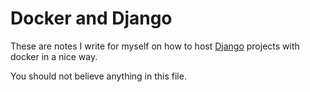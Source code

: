 # Docker and Django
These are notes I write for myself on how to host [Django](http://djangoproject.org) projects with docker in a nice way.

You should not believe anything in this file. 
